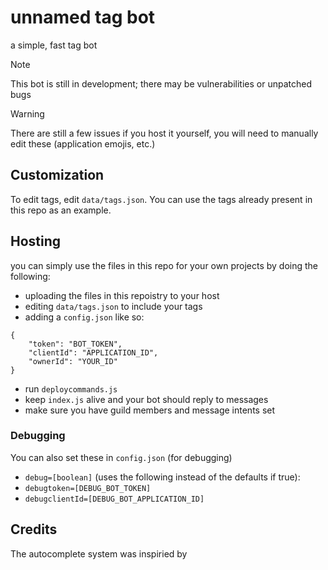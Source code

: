 # unnamed tag bot
a simple, fast tag bot
> [!NOTE]
> This bot is still in development; there may be vulnerabilities or unpatched bugs

> [!WARNING]
> There are still a few issues if you host it yourself, you will need to manually edit these (application emojis, etc.)
## Customization
To edit tags, edit `data/tags.json`. You can use the tags already present in this repo as an example.

## Hosting
you can simply use the files in this repo for your own projects by doing the following:
- uploading the files in this repoistry to your host
- editing `data/tags.json` to include your tags
- adding a `config.json` like so:
```
{
    "token": "BOT_TOKEN",
    "clientId": "APPLICATION_ID",
    "ownerId": "YOUR_ID"
}
```
- run `deploycommands.js`
- keep `index.js` alive and your bot should reply to messages
- make sure you have guild members and message intents set
### Debugging
You can also set these in `config.json` (for debugging)
- `debug=[boolean]` (uses the following instead of the defaults if true):
- `debugtoken=[DEBUG_BOT_TOKEN]`
- `debugclientId=[DEBUG_BOT_APPLICATION_ID]`
## Credits
The autocomplete system was inspiried by 
